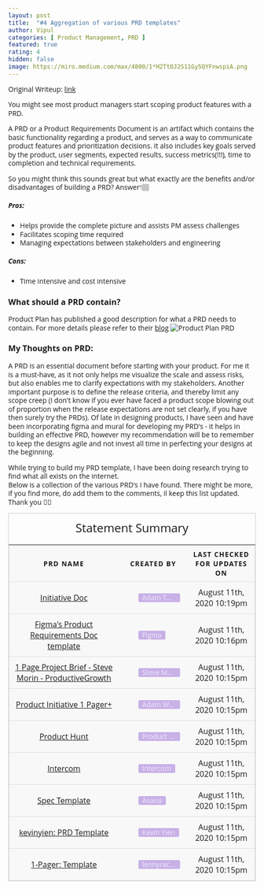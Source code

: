 ```yaml
---
layout: post
title:  "#4 Aggregation of various PRD templates"
author: Vipul
categories: [ Product Management, PRD ]
featured: true
rating: 4
hidden: false
image: https://miro.medium.com/max/4800/1*H2TtOJ2S11Gy5QYFnwspiA.png
---
```


Original Writeup: [link](https://www.notion.so/thedatapm/Hi-I-am-Vipul-540689c44307478292e71e5ef1bf8943?p=a24b156b034c42369f07ceafdd0917a4)

You might see most product managers start scoping product features with a PRD.

A PRD or a Product Requirements Document is an artifact which contains the basic functionality regarding a product, and serves as a way to communicate product features and prioritization decisions. It also includes key goals served by the product, user segments, expected results, success metrics(!!!), time to completion and technical requirements.

So you might think this sounds great but what exactly are the benefits and/or disadvantages of building a PRD? Answer👇🏽

##### Pros:
- Helps provide the complete picture and assists PM assess challenges
- Facilitates scoping time required
- Managing expectations between stakeholders and engineering

##### Cons:
- Time intensive and cost intensive

### What should a PRD contain?
Product Plan has published a good description for what a PRD needs to contain. For more details please refer to their [blog](https://www.productplan.com/glossary/product-requirements-document/#)
![Product Plan PRD](https://www.productplan.com/uploads/PRD.png "Product Plan PRD")



### My Thoughts on PRD:
A PRD is an essential document before starting with your product. For me it is a must-have, as it not only helps me visualize the scale and assess risks, but also enables me to clarify expectations with my stakeholders. Another important purpose is to define the release criteria, and thereby limit any scope creep (I don't know if you ever have faced a product scope blowing out of proportion when the release expectations are not set clearly, if you have then surely try the PRDs). Of late in designing  products, I have seen and have been incorporating figma and mural for developing my PRD's - it helps in building an effective PRD, however my recommendation will be to remember to keep the designs agile and not invest all time in perfecting your designs at the beginning.

While trying to build my PRD template, I have been doing research trying to find what all exists on the internet.  
Below is a collection of the various PRD's I have found. There might be more, if you find more, do add them to the comments, il keep this list updated. Thank you 🙏🏽


<style type="text/css" rel="stylesheet">
body {
  font-family: "Open Sans", sans-serif;
  line-height: 1.25;
}

table {
  border: 1px solid #ccc;
  border-collapse: collapse;
  margin: 0;
  padding: 0;
  width: 100%;
  table-layout: fixed;
}

table caption {
  font-size: 1.5em;
  margin: .5em 0 .75em;
}

table tr {
  background-color: #f8f8f8;
  border: 1px solid #ddd;
  padding: .35em;
}

table th,
table td {
  padding: .625em;
  text-align: center;
}

table th {
  font-size: .85em;
  letter-spacing: .1em;
  text-transform: uppercase;
}

@media screen and (max-width: 600px) {
  table {
    border: 0;
  }

  table caption {
    font-size: 1.3em;
  }
  
  table thead {
    border: none;
    clip: rect(0 0 0 0);
    height: 1px;
    margin: -1px;
    overflow: hidden;
    padding: 0;
    position: absolute;
    width: 1px;
  }
  
  table tr {
    border-bottom: 3px solid #ddd;
    display: block;
    margin-bottom: .625em;
  }
  
  table td {
    border-bottom: 1px solid #ddd;
    display: block;
    font-size: .8em;
    text-align: center;
  }
  
  table td::before {
    /*
    * aria-label has no advantage, it won't be read inside a table
    content: attr(aria-label);
    */
    content: attr(data-label);
    float: left;
    font-weight: bold;
    text-transform: uppercase;
  }
  
  table td:last-child {
    border-bottom: 0;
  }
}
</style>

<table>
  <caption>Statement Summary</caption>
  <thead>
    <tr>
      <th scope="col">PRD Name</th>
      <th scope="col">Created By</th>
      <th scope="col">Last Checked for Updates on</th>
    </tr>
  </thead>
  <tbody>
    <tr>
      <td data-label="PRD Name">
        <a href="https://docs.google.com/document/d/1B3GEUwgEIIQVgRp85l4DKLZOTzgGZmBIAjR06p4wuwY/edit#">Initiative Doc</a>
      </td>
      <td data-label="Created By">
       <div style="display: flex; min-width: 0px;  margin-left: 25%;"><div style="display: flex; align-items: center; flex-shrink: 1; min-width: 0px; height: 18px; border-radius: 3px; padding-left: 8px; padding-right: 8px; font-size: 14px; line-height: 120%; color: rgba(255, 255, 255, 0.7); background: rgba(154, 109, 215, 0.5); margin: 0px 6px 0px 0px;"><div style="white-space: nowrap; overflow: hidden; text-overflow: ellipsis;">Adam Thomas</div></div></div>
      </td>
      <td data-label="Last Checked for Updates on">August 11th, 2020 10:19pm</td>
    </tr>
        <tr>
      <td data-label="PRD Name">
        <a href="https://coda.io/@yuhki/figmas-approach-to-product-requirement-docs/prd-name-of-project-1">Figma's Product Requirements Doc template</a>
      </td>
      <td data-label="Created By">
       <div style="display: flex; min-width: 0px;  margin-left: 25%;"><div style="display: flex; align-items: center; flex-shrink: 1; min-width: 0px; height: 18px; border-radius: 3px; padding-left: 8px; padding-right: 8px; font-size: 14px; line-height: 120%; color: rgba(255, 255, 255, 0.7); background: rgba(154, 109, 215, 0.5); margin: 0px 6px 0px 0px;">
            <div style="white-space: nowrap; overflow: hidden; text-overflow: ellipsis;">Figma</div>
       </div></div>
      </td>
      <td data-label="Last Checked for Updates on">August 11th, 2020 10:16pm</td>
    </tr>
            <tr>
      <td data-label="PRD Name">
        <a href="https://docs.google.com/document/d/1BeNK9BYd3-8pAqVYR_B0Gzp7kGNtWdPFHJKIXI52_84/edit?ts=5f264700#heading=h.6jynaot9cbnq">
            1 Page Project Brief - Steve Morin - ProductiveGrowth
        </a>
      </td>
      <td data-label="Created By">
       <div style="display: flex; min-width: 0px;  margin-left: 25%;"><div style="display: flex; align-items: center; flex-shrink: 1; min-width: 0px; height: 18px; border-radius: 3px; padding-left: 8px; padding-right: 8px; font-size: 14px; line-height: 120%; color: rgba(255, 255, 255, 0.7); background: rgba(154, 109, 215, 0.5); margin: 0px 6px 0px 0px;">
            <div style="white-space: nowrap; overflow: hidden; text-overflow: ellipsis;">Steve Morin</div>
       </div></div>
      </td>
      <td data-label="Last Checked for Updates on">August 11th, 2020 10:15pm</td>
    </tr>
         <tr>
      <td data-label="PRD Name">
        <a href="https://docs.google.com/document/d/1A__mJX33zn5fmAj6DtYv1P19aI6R4Gtcc13fGZv377k/edit">
            Product Initiative 1 Pager+
        </a>
      </td>
      <td data-label="Created By">
       <div style="display: flex; min-width: 0px;  margin-left: 25%;"><div style="display: flex; align-items: center; flex-shrink: 1; min-width: 0px; height: 18px; border-radius: 3px; padding-left: 8px; padding-right: 8px; font-size: 14px; line-height: 120%; color: rgba(255, 255, 255, 0.7); background: rgba(154, 109, 215, 0.5); margin: 0px 6px 0px 0px;">
            <div style="white-space: nowrap; overflow: hidden; text-overflow: ellipsis;">Adam Waxman</div>
       </div></div>
      </td>
      <td data-label="Last Checked for Updates on">August 11th, 2020 10:15pm</td>
    </tr>
        <tr>
      <td data-label="PRD Name">
        <a href="https://docs.google.com/document/d/1yrU5F6Gxhkfma91wf_IbZfexw8_fahbGQLW3EvwdfQI/edit">
            Product Hunt
        </a>
      </td>
      <td data-label="Created By">
       <div style="display: flex; min-width: 0px;  margin-left: 25%;"><div style="display: flex; align-items: center; flex-shrink: 1; min-width: 0px; height: 18px; border-radius: 3px; padding-left: 8px; padding-right: 8px; font-size: 14px; line-height: 120%; color: rgba(255, 255, 255, 0.7); background: rgba(154, 109, 215, 0.5); margin: 0px 6px 0px 0px;">
            <div style="white-space: nowrap; overflow: hidden; text-overflow: ellipsis;">Product Hunt</div>
       </div></div>
      </td>
      <td data-label="Last Checked for Updates on">August 11th, 2020 10:15pm</td>
    </tr>
     <tr>
      <td data-label="PRD Name">
        <a href="https://s3.amazonaws.com/marketing.intercomcdn.com/assets/Intercom-Job-Story-template.pdf">
            Intercom
        </a>
      </td>
      <td data-label="Created By">
       <div style="display: flex; min-width: 0px;  margin-left: 25%;"><div style="display: flex; align-items: center; flex-shrink: 1; min-width: 0px; height: 18px; border-radius: 3px; padding-left: 8px; padding-right: 8px; font-size: 14px; line-height: 120%; color: rgba(255, 255, 255, 0.7); background: rgba(154, 109, 215, 0.5); margin: 0px 6px 0px 0px;">
            <div style="white-space: nowrap; overflow: hidden; text-overflow: ellipsis;">Intercom</div>
       </div></div>
      </td>
      <td data-label="Last Checked for Updates on">August 11th, 2020 10:15pm</td>
    </tr>
   <tr>
      <td data-label="PRD Name">
        <a href="https://docs.google.com/document/d/1W46cmPfPwXIIH2mNNbbQ5EdjnhQFqGxGhT5iAijmJjc/edit#heading=h.cqt1a4hrfy8u">
            Spec Template
        </a>
      </td>
      <td data-label="Created By">
       <div style="display: flex; min-width: 0px;  margin-left: 25%;"><div style="display: flex; align-items: center; flex-shrink: 1; min-width: 0px; height: 18px; border-radius: 3px; padding-left: 8px; padding-right: 8px; font-size: 14px; line-height: 120%; color: rgba(255, 255, 255, 0.7); background: rgba(154, 109, 215, 0.5); margin: 0px 6px 0px 0px;">
            <div style="white-space: nowrap; overflow: hidden; text-overflow: ellipsis;">Asana</div>
       </div></div>
      </td>
      <td data-label="Last Checked for Updates on">August 11th, 2020 10:15pm</td>
    </tr>
   <tr>
      <td data-label="PRD Name">
        <a href="https://docs.google.com/document/d/1mEMDcHmtQ6twzNlpvF-9maNlAcezpWDtCnyIqWkODZs/edit">
            kevinyien: PRD Template
        </a>
      </td>
      <td data-label="Created By">
       <div style="display: flex; min-width: 0px;  margin-left: 25%;"><div style="display: flex; align-items: center; flex-shrink: 1; min-width: 0px; height: 18px; border-radius: 3px; padding-left: 8px; padding-right: 8px; font-size: 14px; line-height: 120%; color: rgba(255, 255, 255, 0.7); background: rgba(154, 109, 215, 0.5); margin: 0px 6px 0px 0px;">
            <div style="white-space: nowrap; overflow: hidden; text-overflow: ellipsis;">Kevin Yien</div>
       </div></div>
      </td>
      <td data-label="Last Checked for Updates on">August 11th, 2020 10:15pm</td>
    </tr>
 <tr>
      <td data-label="PRD Name">
        <a href="https://docs.google.com/document/d/1541V32QgSwyCFWxtiMIThn-6n-2s7fVWztEWVa970uo/edit">
            1-Pager: Template
        </a>
      </td>
      <td data-label="Created By">
       <div style="display: flex; min-width: 0px;  margin-left: 25%;"><div style="display: flex; align-items: center; flex-shrink: 1; min-width: 0px; height: 18px; border-radius: 3px; padding-left: 8px; padding-right: 8px; font-size: 14px; line-height: 120%; color: rgba(255, 255, 255, 0.7); background: rgba(154, 109, 215, 0.5); margin: 0px 6px 0px 0px;">
            <div style="white-space: nowrap; overflow: hidden; text-overflow: ellipsis;">lennyrachitsky</div>
       </div></div>
      </td>
      <td data-label="Last Checked for Updates on">August 11th, 2020 10:15pm</td>
    </tr>
  </tbody>
</table>